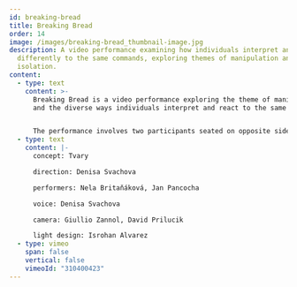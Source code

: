 ```yaml
---
id: breaking-bread
title: Breaking Bread
order: 14
image: /images/breaking-bread_thumbnail-image.jpg
description: A video performance examining how individuals interpret and react
  differently to the same commands, exploring themes of manipulation and
  isolation.
content:
  - type: text
    content: >-
      Breaking Bread is a video performance exploring the theme of manipulation
      and the diverse ways individuals interpret and react to the same commands.


      The performance involves two participants seated on opposite sides of a round table, separated by a wall. Although physically and mentally isolated, they remain aware of each other's presence. Both participants receive identical instructions through headphones, beginning with an awareness of their own bodies. As the performance progresses, the commands escalate from simple motivational cues to increasingly absurd directives, highlighting the variations in human response.
  - type: text
    content: |-
      concept: Tvary

      direction: Denisa Svachova

      performers: Nela Britaňáková, Jan Pancocha

      voice: Denisa Svachova

      camera: Giullio Zannol, David Prilucik

      light design: Isrohan Alvarez
  - type: vimeo
    span: false
    vertical: false
    vimeoId: "310400423"
---
```

